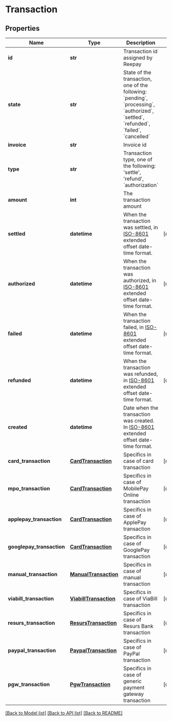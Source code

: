 # Transaction

## Properties
Name | Type | Description | Notes
------------ | ------------- | ------------- | -------------
**id** | **str** | Transaction id assigned by Reepay | 
**state** | **str** | State of the transaction, one of the following: &#x60;pending&#x60;, &#x60;processing&#x60;, &#x60;authorized&#x60;, &#x60;settled&#x60;, &#x60;refunded&#x60;, &#x60;failed&#x60;, &#x60;cancelled&#x60; | 
**invoice** | **str** | Invoice id | 
**type** | **str** | Transaction type, one of the following: &#39;settle&#39;, &#39;refund&#39;, &#x60;authorization&#x60; | 
**amount** | **int** | The transaction amount | 
**settled** | **datetime** | When the transaction was settled, in [ISO-8601](http://en.wikipedia.org/wiki/ISO_8601) extended offset date-time format. | [optional] 
**authorized** | **datetime** | When the transaction was authorized, in [ISO-8601](http://en.wikipedia.org/wiki/ISO_8601) extended offset date-time format. | [optional] 
**failed** | **datetime** | When the transaction failed, in [ISO-8601](http://en.wikipedia.org/wiki/ISO_8601) extended offset date-time format. | [optional] 
**refunded** | **datetime** | When the transaction was refunded, in [ISO-8601](http://en.wikipedia.org/wiki/ISO_8601) extended offset date-time format. | [optional] 
**created** | **datetime** | Date when the transaction was created. In [ISO-8601](http://en.wikipedia.org/wiki/ISO_8601) extended offset date-time format. | 
**card_transaction** | [**CardTransaction**](CardTransaction.md) | Specifics in case of card transaction | [optional] 
**mpo_transaction** | [**CardTransaction**](CardTransaction.md) | Specifics in case of MobilePay Online transaction | [optional] 
**applepay_transaction** | [**CardTransaction**](CardTransaction.md) | Specifics in case of ApplePay transaction | [optional] 
**googlepay_transaction** | [**CardTransaction**](CardTransaction.md) | Specifics in case of GooglePay transaction | [optional] 
**manual_transaction** | [**ManualTransaction**](ManualTransaction.md) | Specifics in case of manual transaction | [optional] 
**viabill_transaction** | [**ViabillTransaction**](ViabillTransaction.md) | Specifics in case of ViaBill transaction | [optional] 
**resurs_transaction** | [**ResursTransaction**](ResursTransaction.md) | Specifics in case of Resurs Bank transaction | [optional] 
**paypal_transaction** | [**PaypalTransaction**](PaypalTransaction.md) | Specifics in case of PayPal transaction | [optional] 
**pgw_transaction** | [**PgwTransaction**](PgwTransaction.md) | Specifics in case of generic payment gateway transaction | [optional] 

[[Back to Model list]](../README.md#documentation-for-models) [[Back to API list]](../README.md#documentation-for-api-endpoints) [[Back to README]](../README.md)


